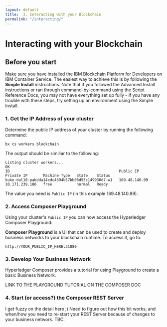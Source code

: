 ```yaml
---
layout: default
title:  3. Interacting with your Blockchain
permalink: "/interacting/" 
---
```


# Interacting with your Blockchain

## Before you start
Make sure you have installed the IBM Blockchain Platform for Developers on IBM Container Service.  The easiest way to achieve this is by following the **Simple Install** instructions.  Note that if you followed the Advanced Install instructions or ran through command-by-command using the Script Reference Docs, you may not have everything set up fully - if you have any trouble with these steps, try setting up an environment using the Simple Install.

### 1. Get the IP Address of your cluster

Determine the public IP address of your cluster by running the following command:
```
bx cs workers blockchain
```

The output should be similiar to the following:
```
Listing cluster workers...
OK
ID                                                 Public IP      Private IP       Machine Type   State    Status
kube-dal10-pabdda14edc4394b57bb08d53c149930d7-w1   169.48.140.99   10.171.239.186   free           normal   Ready
```

The value you need is `Public IP` (in this example 169.48.140.99).

### 2. Access Composer Playground

Using your cluster's `Public IP` you can now access the Hyperledger Composer Playground:

**Composer Playground** is a UI that can be used to create and deploy business networks to your blockchain runtime.  To access it, go to:
```
http://YOUR_PUBLIC_IP_HERE:31080
```

### 3. Develop Your Business Network

Hyperledger Composer provides a tutorial for using Playground to create a basic Business Network.

LINK TO THE PLAYGROUND TUTORIAL ON THE COMPOSER DOC

### 4. Start (or access?) the Composer REST Server

I get fuzzy on the detail here ;)  Need to figure out how this bit works, and when/how you need to re-start your REST Server because of changes to your business network.  TBC.

